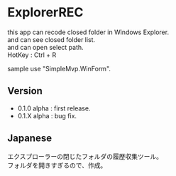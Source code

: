 # ExplorerREC

this app can recode closed folder in Windows Explorer.   
and can see closed folder list.   
and can open select path.   
HotKey : Ctrl + R 

sample use "SimpleMvp.WinForm".

## Version

- 0.1.0 alpha : first release.    
- 0.1.X alpha : bug fix.

## Japanese
エクスプローラーの閉じたフォルダの履歴収集ツール。    
フォルダを開きすぎるので、作成。
